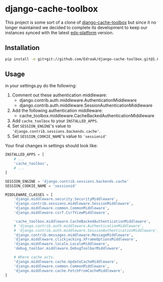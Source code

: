 # django-cache-toolbox

This project is some sort of a clone of [django-cache-toolbox](https://pypi.python.org/pypi/django-cache-toolbox/0.2.4) but since it no longer maintained we decided to complete its development to keep our instances synced with the latest [edx-platform](https://github.com/edx/edx-platform) version.

## Installation

```bash
pip install -e git+git://github.com/Edraak/django-cache-toolbox.git@1.0.0#egg=cache_toolbox
```

## Usage

in your settings.py do the following:
1. Comment out these authentication middleware:
    - django.contrib.auth.middleware.AuthenticationMiddleware
    - django.contrib.auth.middleware.SessionAuthenticationMiddleware
1. Add the following authentication middleware:
    - cache_toolbox.middleware.CacheBackedAuthenticationMiddleware
1. Add `cache_toolbox` to your `INSTALLED_APPS`.
1. Set `SESSION_ENGINE`'s value to `'django.contrib.sessions.backends.cache'`.
1. Set `SESSION_COOKIE_NAME`'s value to `'sessionid'`

Your final changes in settings should look like:

```PYTHON
INSTALLED_APPS = [
    # ...
    'cache_toolbox',
    # ...
]

SESSION_ENGINE = 'django.contrib.sessions.backends.cache'
SESSION_COOKIE_NAME = 'sessionid'

MIDDLEWARE_CLASSES = [
    'django.middleware.security.SecurityMiddleware',
    'django.contrib.sessions.middleware.SessionMiddleware',
    'django.middleware.common.CommonMiddleware',
    'django.middleware.csrf.CsrfViewMiddleware',

    'cache_toolbox.middleware.CacheBackedAuthenticationMiddleware',
    # 'django.contrib.auth.middleware.AuthenticationMiddleware',
    # 'django.contrib.auth.middleware.SessionAuthenticationMiddleware',
    'django.contrib.messages.middleware.MessageMiddleware',
    'django.middleware.clickjacking.XFrameOptionsMiddleware',
    'django.middleware.locale.LocaleMiddleware',
    'debug_toolbar.middleware.DebugToolbarMiddleware',

    # Where cache acts.
    'django.middleware.cache.UpdateCacheMiddleware',
    'django.middleware.common.CommonMiddleware',
    'django.middleware.cache.FetchFromCacheMiddleware',
]
```

